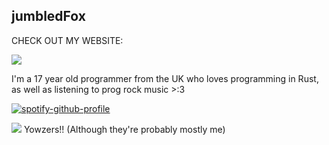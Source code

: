 ## jumbledFox
CHECK OUT MY WEBSITE:

[<img src="https://jumbledfox.github.io/res/button.gif">](https://jumbledfox.github.io)

I'm a 17 year old programmer from the UK who loves programming in Rust, as well as listening to prog rock music >:3

[![spotify-github-profile](https://spotify-github-profile.kittinanx.com/api/view?uid=zcgnpai3parsngbo51dc6k1c2&cover_image=true&theme=natemoo-re&show_offline=false&background_color=121212&interchange=false&bar_color=53b14f&bar_color_cover=true)](https://github.com/kittinan/spotify-github-profile)

![](https://komarev.com/ghpvc/?username=jumbledFox&color=EF7D57) Yowzers!! (Although they're probably mostly me)
